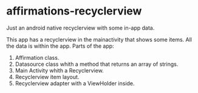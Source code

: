 # affirmations-recyclerview
Just an android native recyclerview with some in-app data.

This app has a recyclerview in the mainactivity that shows some items. All the data is within the app.
Parts of the app:
1. Affirmation class.
2. Datasource class whith a method that returns an array of strings.
3. Main Activity whith a Recyclerview.
4. Recyclerview item layout.
5. Recyclerview adapter with a ViewHolder inside.
